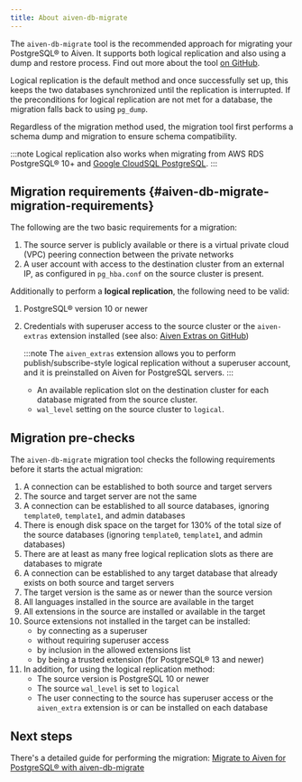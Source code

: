 ```yaml
---
title: About aiven-db-migrate
---
```


The `aiven-db-migrate` tool is the recommended approach for migrating
your PostgreSQL® to Aiven. It supports both logical replication and also
using a dump and restore process. Find out more about the tool [on
GitHub](https://github.com/aiven/aiven-db-migrate).

Logical replication is the default method and once successfully set up,
this keeps the two databases synchronized until the replication is
interrupted. If the preconditions for logical replication are not met
for a database, the migration falls back to using `pg_dump`.

Regardless of the migration method used, the migration tool first
performs a schema dump and migration to ensure schema compatibility.

:::note
Logical replication also works when migrating from AWS RDS PostgreSQL®
10+ and [Google CloudSQL
PostgreSQL](https://cloud.google.com/sql/docs/release-notes#August_30_2021).
:::

## Migration requirements {#aiven-db-migrate-migration-requirements}

The following are the two basic requirements for a migration:

1.  The source server is publicly available or there is a virtual
    private cloud (VPC) peering connection between the private networks
2.  A user account with access to the destination cluster from an
    external IP, as configured in `pg_hba.conf` on the source cluster is
    present.

Additionally to perform a **logical replication**, the following need to
be valid:

1.  PostgreSQL® version 10 or newer

2.  Credentials with superuser access to the source cluster or the
    `aiven-extras` extension installed (see also: [Aiven Extras on
    GitHub](https://github.com/aiven/aiven-extras))

    :::note
    The `aiven_extras` extension allows you to perform
    publish/subscribe-style logical replication without a superuser
    account, and it is preinstalled on Aiven for PostgreSQL servers.
    :::

    -   An available replication slot on the destination cluster for
        each database migrated from the source cluster.
    -   `wal_level` setting on the source cluster to `logical`.

## Migration pre-checks

The `aiven-db-migrate` migration tool checks the following requirements
before it starts the actual migration:

1.  A connection can be established to both source and target servers
2.  The source and target server are not the same
3.  A connection can be established to all source databases, ignoring
    `template0`, `template1`, and admin databases
4.  There is enough disk space on the target for 130% of the total size
    of the source databases (ignoring `template0`, `template1`, and
    admin databases)
5.  There are at least as many free logical replication slots as there
    are databases to migrate
6.  A connection can be established to any target database that already
    exists on both source and target servers
7.  The target version is the same as or newer than the source version
8.  All languages installed in the source are available in the target
9.  All extensions in the source are installed or available in the
    target
10. Source extensions not installed in the target can be installed:
    -   by connecting as a superuser
    -   without requiring superuser access
    -   by inclusion in the allowed extensions list
    -   by being a trusted extension (for PostgreSQL® 13 and newer)
11. In addition, for using the logical replication method:
    -   The source version is PostgreSQL 10 or newer
    -   The source `wal_level` is set to `logical`
    -   The user connecting to the source has superuser access or the
        `aiven_extra` extension is or can be installed on each database

## Next steps

There's a detailed guide for performing the migration:
[Migrate to Aiven for PostgreSQL® with aiven-db-migrate](/docs/products/postgresql/howto/migrate-aiven-db-migrate)
